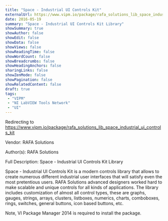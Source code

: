 ```yaml
---
title: "Space - Industrial UI Controls Kit"
externalUrl: https://www.vipm.io/package/rafa_solutions_lib_space_industrial_ui_controls_kit
date: 2016-05-19
summary: "Space - Industrial UI Controls Kit Library"
showSummary: true
showAuthor: false
showEdit: false
showData: false
showViews: false
showReadingTime: false
showWordCount: false
showBreadcrumbs: false
showHeadingAnchors: false
sharingLinks: false
showZenMode: false
showPagination: false
showRelatedContent: false
draft: true
tags:
 - "VIPM"
 - "NI LabVIEW Tools Network"
 - "UI"
---
```


Redirecting to https://www.vipm.io/package/rafa_solutions_lib_space_industrial_ui_controls_kit

Vendor: RAFA Solutions

Author(s): RAFA Solutions
 
Full Description:
Space - Industrial UI Controls Kit Library

Space - Industrial UI Controls Kit is a modern controls library that allows to create numerous different industrial user interfaces that will satisfy even the most pretentious users.
RAFA Solutions advanced designers worked hard to make scalable and unique controls for all kinds of applications.
The library includes customization of almost all control types, these are  graphs, gauges, strings, arrays, clusters, listboxes, numerics, charts, comboboxes, rings, switches, general buttons, icon based buttons, etc. 

Note, VI Package Manager 2014 is required to install the package.